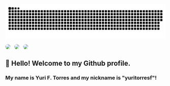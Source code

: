 ![Snake animation](https://github.com/yuritorresf/yuritorresf/blob/output/github-contribution-grid-snake.svg)
<div>
<a href="https://instagram.com/exploted.gz" target="_blank"><img style="border-radius: 8px;" src="https://img.shields.io/badge/-Instagram-%23E4405F?style=for-the-badge&logo=instagram&logoColor=white" target="_blank"></a>
<a style="margin: 0 8px;" href = "mailto:feereira@gmail.com"><img style="border-radius: 8px;" src="https://img.shields.io/badge/Gmail-D14836?style=for-the-badge&logo=gmail&logoColor=white" target="_blank"></a>
<a href="https://www.linkedin.com/in/yuritorresf" target="_blank"><img style="border-radius: 8px;" src="https://img.shields.io/badge/-LinkedIn-%230077B5?style=for-the-badge&logo=linkedin&logoColor=white" target="_blank"></a>   
</div>

## 👋 Hello! Welcome to my Github profile.
### My name is Yuri F. Torres and my nickname is "yuritorresf"!


